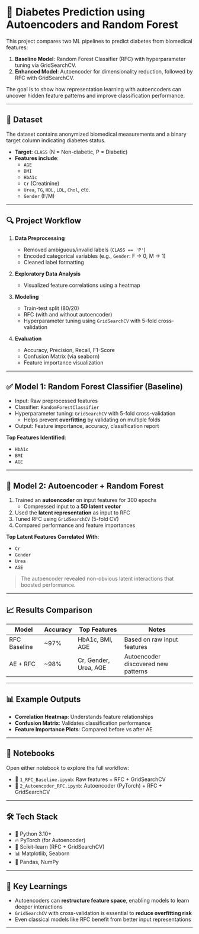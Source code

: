 # 🧠 Diabetes Prediction using Autoencoders and Random Forest

This project compares two ML pipelines to predict diabetes from biomedical features:

1. **Baseline Model**: Random Forest Classifier (RFC) with hyperparameter tuning via GridSearchCV.
2. **Enhanced Model**: Autoencoder for dimensionality reduction, followed by RFC with GridSearchCV.

The goal is to show how representation learning with autoencoders can uncover hidden feature patterns and improve classification performance.

---

## 📁 Dataset

The dataset contains anonymized biomedical measurements and a binary target column indicating diabetes status.

- **Target**: `CLASS` (N = Non-diabetic, P = Diabetic)
- **Features include**:
  - `AGE`
  - `BMI`
  - `HbA1c`
  - `Cr` (Creatinine)
  - `Urea`, `TG`, `HDL`, `LDL`, `Chol`, etc.
  - `Gender` (F/M)

---

## 🔍 Project Workflow

1. **Data Preprocessing**
   - Removed ambiguous/invalid labels (`CLASS == 'P'`)
   - Encoded categorical variables (e.g., `Gender`: F → 0, M → 1)
   - Cleaned label formatting

2. **Exploratory Data Analysis**
   - Visualized feature correlations using a heatmap

3. **Modeling**
   - Train-test split (80/20)
   - RFC (with and without autoencoder)
   - Hyperparameter tuning using `GridSearchCV` with 5-fold cross-validation

4. **Evaluation**
   - Accuracy, Precision, Recall, F1-Score
   - Confusion Matrix (via seaborn)
   - Feature importance visualization

---

## ✅ Model 1: Random Forest Classifier (Baseline)

- Input: Raw preprocessed features
- Classifier: `RandomForestClassifier`
- Hyperparameter tuning: `GridSearchCV` with 5-fold cross-validation
  - Helps prevent **overfitting** by validating on multiple folds
- Output: Feature importance, accuracy, classification report

**Top Features Identified**:
- `HbA1c`
- `BMI`
- `AGE`

---

## 🚀 Model 2: Autoencoder + Random Forest

1. Trained an **autoencoder** on input features for 300 epochs
   - Compressed input to a **5D latent vector**
2. Used the **latent representation** as input to RFC
3. Tuned RFC using `GridSearchCV` (5-fold CV)
4. Compared performance and feature importances

**Top Latent Features Correlated With**:
- `Cr`
- `Gender`
- `Urea`
- `AGE`

> The autoencoder revealed non-obvious latent interactions that boosted performance.

---

## 📈 Results Comparison

| Model            | Accuracy | Top Features           | Notes                             |
|------------------|----------|------------------------|-----------------------------------|
| RFC Baseline     | ~97%     | HbA1c, BMI, AGE        | Based on raw input features       |
| AE + RFC         | ~98%     | Cr, Gender, Urea, AGE  | Autoencoder discovered new patterns |

---

## 📊 Example Outputs

- **Correlation Heatmap**: Understands feature relationships
- **Confusion Matrix**: Validates classification performance
- **Feature Importance Plots**: Compared before vs after AE

---

## 📁 Notebooks

Open either notebook to explore the full workflow:

- 🔹 `1_RFC_Baseline.ipynb`: Raw features + RFC + GridSearchCV
- 🔹 `2_Autoencoder_RFC.ipynb`: Autoencoder (PyTorch) + RFC + GridSearchCV

---

## 🛠️ Tech Stack

- 🐍 Python 3.10+
- 🔥 PyTorch (for Autoencoder)
- 🌲 Scikit-learn (RFC + GridSearchCV)
- 📊 Matplotlib, Seaborn
- 🧮 Pandas, NumPy

---

## 📌 Key Learnings

- Autoencoders can **restructure feature space**, enabling models to learn deeper interactions
- `GridSearchCV` with cross-validation is essential to **reduce overfitting risk**
- Even classical models like RFC benefit from better input representations

---
